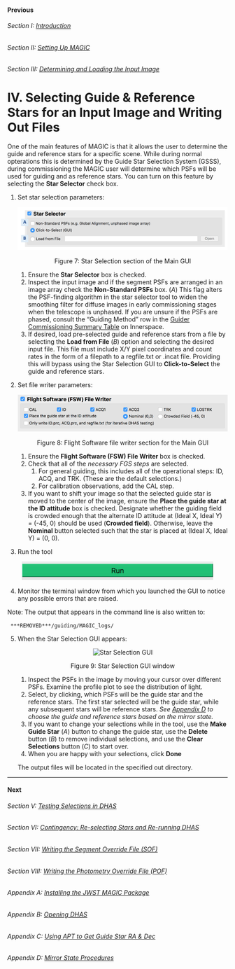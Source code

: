 #### Previous

###### Section I: [Introduction](i_introduction.md)

###### Section II: [Setting Up MAGIC](ii_setting_up.md)

###### Section III: [Determining and Loading the Input Image](iii_determining_and_loading_the_input_image.md)

IV.	Selecting Guide & Reference Stars for an Input Image and Writing Out Files
==============================================================================
One of the main features of MAGIC is that it allows the user to determine the guide and reference stars for a specific scene. While during normal opterations this is determined by the Guide Star Selection System (GSSS), during commissioning the MAGIC user will determine which PSFs will be used for guiding and as reference stars. You can turn on this feature by selecting the **Star Selector** check box. 

1. Set star selection parameters:
   <p align="center">
       <img src ="./figs/figure7_main_star_selection.png" alt="Star Selection" width="600"/>
   </p>
   <p align="center">
       Figure 7: Star Selection section of the Main GUI
    </p>

   1. Ensure the **Star Selector** box is checked.
   2. Inspect the input image and if the segment PSFs are arranged in an image array check the **Non-Standard PSFs** box. (*A*) This flag alters the PSF-finding algorithm in the star selector tool to widen the smoothing filter for diffuse images in early commissioning stages when the telescope is unphased. If you are unsure if the PSFs are phased, consult the “Guiding Method” row in the [Guider Commissioning Summary Table](https://innerspace.stsci.edu/display/INSTEL/Guider+Commissioning+Summary+Table) on Innerspace.
   3. If desired, load pre-selected guide and reference stars from a file by selecting the **Load from File** (*B*) option and selecting the desired input file. This file must include X/Y pixel coordinates and count rates in the form of a filepath to a regfile.txt or .incat file. Providing this will bypass using the Star Selection GUI to **Click-to-Select** the guide and reference stars. 

2. Set file writer parameters:
   <p align="center">
       <img src ="./figs/figure8_main_fsw_write.png" alt="FSW File Writer" width="600"/>
   </p>
   <p align="center">
       Figure 8: Flight Software file writer section for the Main GUI
    </p>

   1. Ensure the **Flight Software (FSW) File Writer** box is checked.
   2. Check that all of the *necessary FGS steps* are selected. 
      1. For general guiding, this includes all of the operational steps: ID, ACQ, and TRK. (These are the default selections.) 
      2. For calibration observations, add the CAL step.
   3. If you want to shift your image so that the selected guide star is moved to the center of the image, ensure the **Place the guide star at the ID attitude** box is checked. Designate whether the guiding field is crowded enough that the alternate ID attitude at (Ideal X, Ideal Y) = (-45, 0) should be used (**Crowded field**). Otherwise, leave the **Nominal** button selected such that the star is placed at (Ideal X, Ideal Y) = (0, 0).

3. Run the tool

  <p align="center">
       <img src ="./figs/figure_a_run.png" alt="Run MAGIC"/>
   </p>

4. Monitor the terminal window from which you launched the GUI to notice any possible errors that are raised. 

  Note:	The output that appears in the command line is also written to:
     
     ***REMOVED***/guiding/MAGIC_logs/

5. When the Star Selection GUI appears: 
   <p align="center">
       <img src ="./figs/figure9_main_star_selection2.png" alt="Star Selection GUI" width="600"/>
   </p>
   <p align="center">
       Figure 9: Star Selection GUI window
    </p>
    
    1. Inspect the PSFs in the image by moving your cursor over different PSFs. Examine the profile plot to see the distribution of light.
    2. Select, by clicking, which PSFs will be the guide star and the reference stars. The first star selected will be the guide star, while any subsequent stars will be reference stars. *See [Appendix D](appendix_d_mirror_states.md) to choose the guide and reference stars based on the mirror state.*
    3. If you want to change your selections while in the tool, use the **Make Guide Star** (*A*) button to change the guide star, use the **Delete** button (*B*) to remove individual selections, and use the **Clear Selections** button (*C*) to start over.
    4. When you are happy with your selections, click **Done**  
   
   The output files will be located in the specified out directory.

---------------------------------
#### Next

###### Section V: [Testing Selections in DHAS](v_testing_in_dhas.md)

###### Section VI: [Contingency: Re-selecting Stars and Re-running DHAS](vi_contingency_reselect_stars.md)

###### Section VII: [Writing the Segment Override File (SOF)](vii_write_sof.md)

###### Section VIII: [Writing the Photometry Override File (POF)](viii_write_pof.md)

###### Appendix A: [Installing the JWST MAGIC Package](appendix_a_installing_magic.md)

###### Appendix B: [Opening DHAS](appendix_b_opening_dhas.md)

###### Appendix C: [Using APT to Get Guide Star RA & Dec](appendix_c_apt.md)

###### Appendix D: [Mirror State Procedures](appendix_d_mirror_states.md)
